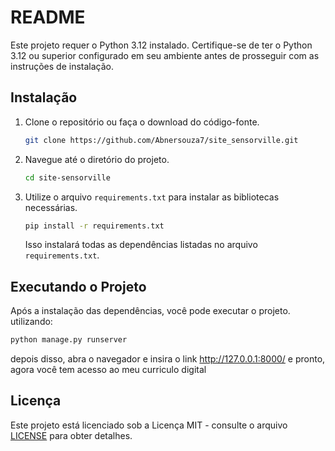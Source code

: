# README

Este projeto requer o Python 3.12 instalado. Certifique-se de ter o Python 3.12 ou superior configurado em seu ambiente antes de prosseguir com as instruções de instalação.

## Instalação

1. Clone o repositório ou faça o download do código-fonte.

   ```bash
   git clone https://github.com/Abnersouza7/site_sensorville.git
   ```

2. Navegue até o diretório do projeto.

   ```bash
   cd site-sensorville
   ```

3. Utilize o arquivo `requirements.txt` para instalar as bibliotecas necessárias.

   ```bash
   pip install -r requirements.txt
   ```

   Isso instalará todas as dependências listadas no arquivo `requirements.txt`.

## Executando o Projeto

Após a instalação das dependências, você pode executar o projeto. utilizando:


```bash
python manage.py runserver
```

depois disso, abra o navegador e insira o link http://127.0.0.1:8000/ e pronto, agora você tem acesso ao meu curriculo digital

## Licença

Este projeto está licenciado sob a Licença MIT - consulte o arquivo [LICENSE](LICENSE) para obter detalhes.
